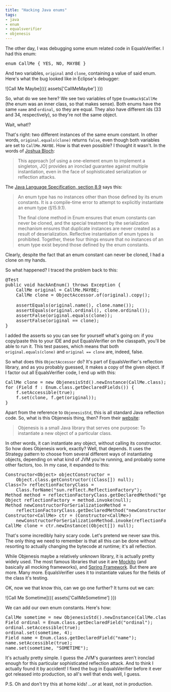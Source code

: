 ```yaml
---
title: "Hacking Java enums"
tags:
- java
- enum
- equalsverifier
- objenesis
---
```

The other day, I was debugging some enum related code in EqualsVerifier. I had this enum:

<pre class="prettyprint">
enum CallMe { YES, NO, MAYBE }
</pre>

And two variables, `original` and `clone`, containing a value of said enum. Here's what the bug looked like in Eclipse's debugger:

![Call Me Maybe]({{ assets['CallMeMaybe'] }})

So, what do we see here? We see two variables of type `EnumHack$CallMe` (the enum was an inner class, so that makes sense). Both enums have the same `name` and `ordinal`, so they are equal. They also have different ids (33 and 34, respectively), so they're not the same object.

Wait, what!?

That's right: two different instances of the same enum constant. In other words, `original.equals(clone)` returns `false`, even though both variables are set to `CallMe.MAYBE`. How is that even possible? I thought it wasn't. In the words of [Joshua Bloch](http://www.amazon.com/Effective-Java-Edition-Joshua-Bloch/dp/0321356683):

> This approach [of using a one-element enum to implement a singleton, JO] provides an ironclad guarantee against multiple instantiation, even in the face of sophisticated serialization or reflection attacks. 

The [Java Language Specification, section 8.9](http://docs.oracle.com/javase/specs/jls/se7/html/jls-8.html#jls-8.9) says this:

> An enum type has no instances other than those defined by its enum constants. It is a compile-time error to attempt to explicitly instantiate an enum type (§15.9.1).
> 
> The final clone method in Enum ensures that enum constants can never be cloned, and the special treatment by the serialization mechanism ensures that duplicate instances are never created as a result of deserialization. Reflective instantiation of enum types is prohibited. Together, these four things ensure that no instances of an enum type exist beyond those defined by the enum constants. 

Clearly, despite the fact that an enum constant can never be cloned, I had a clone on my hands.

So what happened? I traced the problem back to this:

<pre class="prettyprint">
@Test
public void hackAnEnum() throws Exception {
    CallMe original = CallMe.MAYBE;
    CallMe clone = ObjectAccessor.of(original).copy();
    
    assertEquals(original.name(), clone.name());
    assertEquals(original.ordinal(), clone.ordinal());
    assertFalse(original.equals(clone));
    assertFalse(original == clone);
}
</pre>

I added the asserts so you can see for yourself what's going on: if you copy/paste this to your IDE and put EqualsVerifier on the classpath, you'll be able to run it. This test passes, which means that both `original.equals(clone)` and `original == clone` are, indeed, false.

So what does this `ObjectAccessor` do? It's part of EqualsVerifier's reflection library, and as you probably guessed, it makes a copy of the given object. If I factor out all EqualsVerifier code, I end up with this:

<pre class="prettyprint">
CallMe clone = new ObjenesisStd().newInstance(CallMe.class);
for (Field f : Enum.class.getDeclaredFields()) {
    f.setAccessible(true);
    f.set(clone, f.get(original));
}
</pre>

Apart from the reference to `ObjenesisStd`, this is all standard Java reflection code. So, what is this Objenesis thing, then? From their [website](http://objenesis.org):

> Objenesis is a small Java library that serves one purpose: To instantiate a new object of a particular class.

In other words, it can instantiate any object, without calling its constructor. So how does Objenesis work, exactly? Well, that depends. It uses the Strategy pattern to choose from several different ways of instantiating objects, depending on what kind of JVM you're running, and probably some other factors, too. In my case, it expanded to this:

<pre class="prettyprint">
Constructor&lt;Object> objectConstructor =
    Object.class.getConstructor((Class[]) null);
Class&lt;?> reflectionFactoryClass =
    Class.forName("sun.reflect.ReflectionFactory");
Method method = reflectionFactoryClass.getDeclaredMethod("getReflectionFactory");
Object reflectionFactory = method.invoke(null);
Method newConstructorForSerializationMethod =
    reflectionFactoryClass.getDeclaredMethod("newConstructorForSerialization", Class.class, Constructor.class);
Constructor&lt;CallMe> ctr = (Constructor&lt;CallMe>)
    newConstructorForSerializationMethod.invoke(reflectionFactory, CallMe.class, objectConstructor);
CallMe clone = ctr.newInstance((Object[]) null);
</pre>

That's some incredibly hairy scary code. Let's pretend we never saw this. The only thing we need to remember is that all this can be done without resorting to actually changing the bytecode at runtime; it's all reflection.

While Objenesis maybe a relatively unknown library, it is actually pretty widely used. The most famous libraries that use it are [Mockito](http://mockito.org) (and basically all mocking frameworks), and [Spring Framework](http://projects.spring.io/spring-framework/). But there are more. Many more. EqualsVerifier uses it to instantiate values for the fields of the class it's testing.

OK, now we that know this, can we go one further? It turns out we can:

![Call Me Sometime]({{ assets['CallMeSometime'] }})

We can add our own enum constants. Here's how:

<pre class="prettyprint">
CallMe sometime = new ObjenesisStd().newInstance(CallMe.class);
Field ordinal = Enum.class.getDeclaredField("ordinal");
ordinal.setAccessible(true);
ordinal.set(sometime, 4);
Field name = Enum.class.getDeclaredField("name");
name.setAccessible(true);
name.set(sometime, "SOMETIME");
</pre>

It's actually pretty simple. I guess the JVM's guarantees aren't ironclad enough for this particular sophisticated reflection attack. And to think I actually found it by accident! I fixed the bug in EqualsVerifier before it ever got released into production, so all's well that ends well, I guess.

P.S. Oh and don't try this at home kids! ...or at least, not in production.
